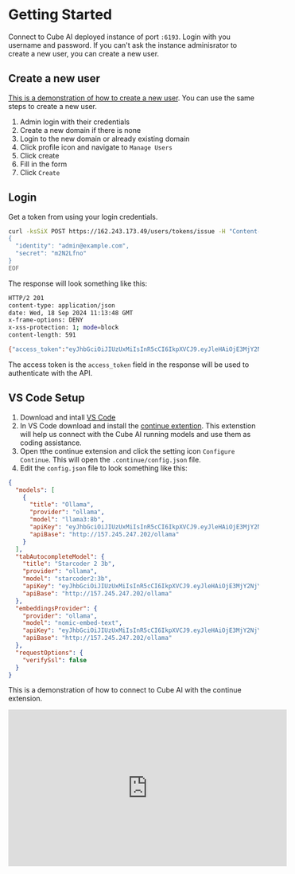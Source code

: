 # Getting Started

Connect to Cube AI deployed instance of port `:6193`. Login with you username and password. If you can't ask the instance adminisrator to create a new user, you can create a new user.

## Create a new user

[This is a demonstration of how to create a new user](https://jam.dev/c/f8d3fa47-7505-4201-b8ca-c0f724826237). You can use the same steps to create a new user.

1. Admin login with their credentials
2. Create a new domain if there is none
3. Login to the new domain or already existing domain
4. Click profile icon and navigate to `Manage Users`
5. Click create
6. Fill in the form
7. Click `Create`

## Login

Get a token from using your login credentials.

```bash
curl -ksSiX POST https://162.243.173.49/users/tokens/issue -H "Content-Type: application/json" -d @- << EOF
{
  "identity": "admin@example.com",
  "secret": "m2N2Lfno"
}
EOF
```

The response will look something like this:

```bash
HTTP/2 201
content-type: application/json
date: Wed, 18 Sep 2024 11:13:48 GMT
x-frame-options: DENY
x-xss-protection: 1; mode=block
content-length: 591

{"access_token":"eyJhbGciOiJIUzUxMiIsInR5cCI6IkpXVCJ9.eyJleHAiOjE3MjY2NjE2MjgsImlhdCI6MTcyNjY1ODAyOCwiaXNzIjoibWFnaXN0cmFsYS5hdXRoIiwidHlwZSI6MCwidXNlciI6IjY1OGU0NGI5LTlkNGYtNDRjMi05Y2ZmLWE0OTVhZTg2YmU5ZSJ9.zvEm-z166e_gOekc47qCKVIGLSR8J1SrXjU3x9mqsGTynnrDMVul09mzuY3aXxijnmxm5brHKSw7gCwzTAGniQ","refresh_token":"eyJhbGciOiJIUzUxMiIsInR5cCI6IkpXVCJ9.eyJleHAiOjE3MjY3NDQ0MjgsImlhdCI6MTcyNjY1ODAyOCwiaXNzIjoibWFnaXN0cmFsYS5hdXRoIiwidHlwZSI6MSwidXNlciI6IjY1OGU0NGI5LTlkNGYtNDRjMi05Y2ZmLWE0OTVhZTg2YmU5ZSJ9.mqvZpNKmN_p_NnoJ9jCnZobVov1ZM4AmL9cMI3VFJWYzeIpYg2QBB4jrtBq4SHGIm_hH3AhPZNgQAIfUFSb_kg"}
```

The access token is the `access_token` field in the response will be used to authenticate with the API.

## VS Code Setup

1. Download and intall [VS Code](https://code.visualstudio.com/)
2. In VS Code download and install the [continue extention](https://www.continue.dev/). This extenstion will help us connect with the Cube AI running models and use them as coding assistance.
3. Open tthe continue extension and click the setting icon `Configure Continue`. This will open the `.continue/config.json` file.
4. Edit the `config.json` file to look something like this:

```json
{
  "models": [
    {
      "title": "Ollama",
      "provider": "ollama",
      "model": "llama3:8b",
      "apiKey": "eyJhbGciOiJIUzUxMiIsInR5cCI6IkpXVCJ9.eyJleHAiOjE3MjY2NjY2NDksImlhdCI6MTcyNjY2MzA0OSwiaXNzIjoibWFnaXN0cmFsYS5hdXRoIiwidHlwZSI6MCwidXNlciI6Ijg1NWMwMWQwLWQ3M2YtNGFlNS1iN2QzLTRjNmU2ZTc1YzU0NyJ9.o6tL1fXPaiLldLk6ntVff-8IKGLvuondTLLxerHsZWjvfnoFq72jU7rFGXbZDBhZUzs3yjIJ8emn02Q9Zr4TOg",
      "apiBase": "http://157.245.247.202/ollama"
    }
  ],
  "tabAutocompleteModel": {
    "title": "Starcoder 2 3b",
    "provider": "ollama",
    "model": "starcoder2:3b",
    "apiKey": "eyJhbGciOiJIUzUxMiIsInR5cCI6IkpXVCJ9.eyJleHAiOjE3MjY2NjY2NDksImlhdCI6MTcyNjY2MzA0OSwiaXNzIjoibWFnaXN0cmFsYS5hdXRoIiwidHlwZSI6MCwidXNlciI6Ijg1NWMwMWQwLWQ3M2YtNGFlNS1iN2QzLTRjNmU2ZTc1YzU0NyJ9.o6tL1fXPaiLldLk6ntVff-8IKGLvuondTLLxerHsZWjvfnoFq72jU7rFGXbZDBhZUzs3yjIJ8emn02Q9Zr4TOg",
    "apiBase": "http://157.245.247.202/ollama"
  },
  "embeddingsProvider": {
    "provider": "ollama",
    "model": "nomic-embed-text",
    "apiKey": "eyJhbGciOiJIUzUxMiIsInR5cCI6IkpXVCJ9.eyJleHAiOjE3MjY2NjY2NDksImlhdCI6MTcyNjY2MzA0OSwiaXNzIjoibWFnaXN0cmFsYS5hdXRoIiwidHlwZSI6MCwidXNlciI6Ijg1NWMwMWQwLWQ3M2YtNGFlNS1iN2QzLTRjNmU2ZTc1YzU0NyJ9.o6tL1fXPaiLldLk6ntVff-8IKGLvuondTLLxerHsZWjvfnoFq72jU7rFGXbZDBhZUzs3yjIJ8emn02Q9Zr4TOg",
    "apiBase": "http://157.245.247.202/ollama"
  },
  "requestOptions": {
    "verifySsl": false
  }
}
```

This is a demonstration of how to connect to Cube AI with the continue extension.

<iframe width="560" height="315" src="https://www.youtube.com/embed/BGpv_iTB2NE?si=2qwUc4p99MYkSROK" title="YouTube video player" frameborder="0" allow="accelerometer; autoplay; clipboard-write; encrypted-media; gyroscope; picture-in-picture; web-share" referrerpolicy="strict-origin-when-cross-origin" allowfullscreen></iframe>

